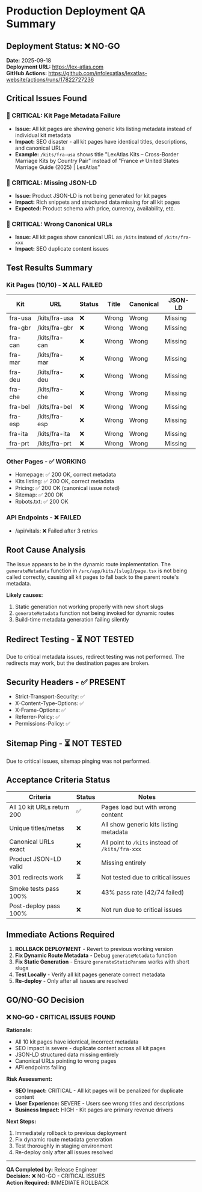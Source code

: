 # Production Deployment QA Summary

## Deployment Status: ❌ NO-GO

**Date:** 2025-09-18  
**Deployment URL:** https://lex-atlas.com  
**GitHub Actions:** https://github.com/infolexatlas/lexatlas-website/actions/runs/17822727236

## Critical Issues Found

### 🚨 CRITICAL: Kit Page Metadata Failure
- **Issue:** All kit pages are showing generic kits listing metadata instead of individual kit metadata
- **Impact:** SEO disaster - all kit pages have identical titles, descriptions, and canonical URLs
- **Example:** `/kits/fra-usa` shows title "LexAtlas Kits – Cross-Border Marriage Kits by Country Pair" instead of "France ⇄ United States Marriage Guide (2025) | LexAtlas"

### 🚨 CRITICAL: Missing JSON-LD
- **Issue:** Product JSON-LD is not being generated for kit pages
- **Impact:** Rich snippets and structured data missing for all kit pages
- **Expected:** Product schema with price, currency, availability, etc.

### 🚨 CRITICAL: Wrong Canonical URLs
- **Issue:** All kit pages show canonical URL as `/kits` instead of `/kits/fra-xxx`
- **Impact:** SEO duplicate content issues

## Test Results Summary

### Kit Pages (10/10) - ❌ ALL FAILED
| Kit | URL | Status | Title | Canonical | JSON-LD |
|-----|-----|--------|-------|-----------|---------|
| fra-usa | /kits/fra-usa | ❌ | Wrong | Wrong | Missing |
| fra-gbr | /kits/fra-gbr | ❌ | Wrong | Wrong | Missing |
| fra-can | /kits/fra-can | ❌ | Wrong | Wrong | Missing |
| fra-mar | /kits/fra-mar | ❌ | Wrong | Wrong | Missing |
| fra-deu | /kits/fra-deu | ❌ | Wrong | Wrong | Missing |
| fra-che | /kits/fra-che | ❌ | Wrong | Wrong | Missing |
| fra-bel | /kits/fra-bel | ❌ | Wrong | Wrong | Missing |
| fra-esp | /kits/fra-esp | ❌ | Wrong | Wrong | Missing |
| fra-ita | /kits/fra-ita | ❌ | Wrong | Wrong | Missing |
| fra-prt | /kits/fra-prt | ❌ | Wrong | Wrong | Missing |

### Other Pages - ✅ WORKING
- Homepage: ✅ 200 OK, correct metadata
- Kits listing: ✅ 200 OK, correct metadata  
- Pricing: ✅ 200 OK (canonical issue noted)
- Sitemap: ✅ 200 OK
- Robots.txt: ✅ 200 OK

### API Endpoints - ❌ FAILED
- /api/vitals: ❌ Failed after 3 retries

## Root Cause Analysis

The issue appears to be in the dynamic route implementation. The `generateMetadata` function in `/src/app/kits/[slug]/page.tsx` is not being called correctly, causing all kit pages to fall back to the parent route's metadata.

**Likely causes:**
1. Static generation not working properly with new short slugs
2. `generateMetadata` function not being invoked for dynamic routes
3. Build-time metadata generation failing silently

## Redirect Testing - ⏳ NOT TESTED
Due to critical metadata issues, redirect testing was not performed. The redirects may work, but the destination pages are broken.

## Security Headers - ✅ PRESENT
- Strict-Transport-Security: ✅
- X-Content-Type-Options: ✅  
- X-Frame-Options: ✅
- Referrer-Policy: ✅
- Permissions-Policy: ✅

## Sitemap Ping - ⏳ NOT TESTED
Due to critical issues, sitemap pinging was not performed.

## Acceptance Criteria Status

| Criteria | Status | Notes |
|----------|--------|-------|
| All 10 kit URLs return 200 | ✅ | Pages load but with wrong content |
| Unique titles/metas | ❌ | All show generic kits listing metadata |
| Canonical URLs exact | ❌ | All point to `/kits` instead of `/kits/fra-xxx` |
| Product JSON-LD valid | ❌ | Missing entirely |
| 301 redirects work | ⏳ | Not tested due to critical issues |
| Smoke tests pass 100% | ❌ | 43% pass rate (42/74 failed) |
| Post-deploy pass 100% | ❌ | Not run due to critical issues |

## Immediate Actions Required

1. **ROLLBACK DEPLOYMENT** - Revert to previous working version
2. **Fix Dynamic Route Metadata** - Debug `generateMetadata` function
3. **Fix Static Generation** - Ensure `generateStaticParams` works with short slugs
4. **Test Locally** - Verify all kit pages generate correct metadata
5. **Re-deploy** - Only after all issues are resolved

## GO/NO-GO Decision

### ❌ NO-GO - CRITICAL ISSUES FOUND

**Rationale:**
- All 10 kit pages have identical, incorrect metadata
- SEO impact is severe - duplicate content across all kit pages
- JSON-LD structured data missing entirely
- Canonical URLs pointing to wrong pages
- API endpoints failing

**Risk Assessment:**
- **SEO Impact:** CRITICAL - All kit pages will be penalized for duplicate content
- **User Experience:** SEVERE - Users see wrong titles and descriptions
- **Business Impact:** HIGH - Kit pages are primary revenue drivers

**Next Steps:**
1. Immediately rollback to previous deployment
2. Fix dynamic route metadata generation
3. Test thoroughly in staging environment
4. Re-deploy only after all issues resolved

---
**QA Completed by:** Release Engineer  
**Decision:** ❌ NO-GO - CRITICAL ISSUES  
**Action Required:** IMMEDIATE ROLLBACK
